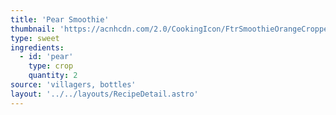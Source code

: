 ```yaml
---
title: 'Pear Smoothie'
thumbnail: 'https://acnhcdn.com/2.0/CookingIcon/FtrSmoothieOrangeCropped.png'
type: sweet
ingredients:
  - id: 'pear'
    type: crop
    quantity: 2
source: 'villagers, bottles'
layout: '../../layouts/RecipeDetail.astro'
---
```

